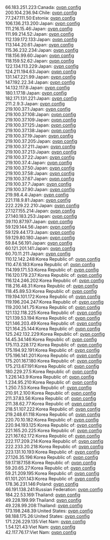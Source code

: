 66.183.251.223:Canada: [ovpn config](vpn/66_183_251_223.ovpn)  
200.104.236.94:Chile: [ovpn config](vpn/200_104_236_94.ovpn)  
77.247.111.50:Estonia: [ovpn config](vpn/77_247_111_50.ovpn)  
106.136.213.200:Japan: [ovpn config](vpn/106_136_213_200.ovpn)  
111.216.15.46:Japan: [ovpn config](vpn/111_216_15_46.ovpn)  
111.99.214.52:Japan: [ovpn config](vpn/111_99_214_52.ovpn)  
112.139.172.133:Japan: [ovpn config](vpn/112_139_172_133.ovpn)  
113.144.20.61:Japan: [ovpn config](vpn/113_144_20_61.ovpn)  
115.36.232.234:Japan: [ovpn config](vpn/115_36_232_234.ovpn)  
118.156.99.60:Japan: [ovpn config](vpn/118_156_99_60.ovpn)  
118.159.52.62:Japan: [ovpn config](vpn/118_159_52_62.ovpn)  
122.134.113.229:Japan: [ovpn config](vpn/122_134_113_229.ovpn)  
124.211.194.63:Japan: [ovpn config](vpn/124_211_194_63.ovpn)  
131.147.221.99:Japan: [ovpn config](vpn/131_147_221_99.ovpn)  
147.192.22.34:Japan: [ovpn config](vpn/147_192_22_34.ovpn)  
14.132.117.8:Japan: [ovpn config](vpn/14_132_117_8.ovpn)  
180.1.17.18:Japan: [ovpn config](vpn/180_1_17_18.ovpn)  
182.171.131.221:Japan: [ovpn config](vpn/182_171_131_221.ovpn)  
211.2.9.3:Japan: [ovpn config](vpn/211_2_9_3.ovpn)  
219.100.37.1:Japan: [ovpn config](vpn/219_100_37_1.ovpn)  
219.100.37.108:Japan: [ovpn config](vpn/219_100_37_108.ovpn)  
219.100.37.109:Japan: [ovpn config](vpn/219_100_37_109.ovpn)  
219.100.37.125:Japan: [ovpn config](vpn/219_100_37_125.ovpn)  
219.100.37.138:Japan: [ovpn config](vpn/219_100_37_138.ovpn)  
219.100.37.19:Japan: [ovpn config](vpn/219_100_37_19.ovpn)  
219.100.37.205:Japan: [ovpn config](vpn/219_100_37_205.ovpn)  
219.100.37.211:Japan: [ovpn config](vpn/219_100_37_211.ovpn)  
219.100.37.213:Japan: [ovpn config](vpn/219_100_37_213.ovpn)  
219.100.37.22:Japan: [ovpn config](vpn/219_100_37_22.ovpn)  
219.100.37.4:Japan: [ovpn config](vpn/219_100_37_4.ovpn)  
219.100.37.50:Japan: [ovpn config](vpn/219_100_37_50.ovpn)  
219.100.37.58:Japan: [ovpn config](vpn/219_100_37_58.ovpn)  
219.100.37.67:Japan: [ovpn config](vpn/219_100_37_67.ovpn)  
219.100.37.7:Japan: [ovpn config](vpn/219_100_37_7.ovpn)  
219.100.37.90:Japan: [ovpn config](vpn/219_100_37_90.ovpn)  
219.98.4.4:Japan: [ovpn config](vpn/219_98_4_4.ovpn)  
221.118.9.81:Japan: [ovpn config](vpn/221_118_9_81.ovpn)  
222.229.22.210:Japan: [ovpn config](vpn/222_229_22_210.ovpn)  
27.127.155.214:Japan: [ovpn config](vpn/27_127_155_214.ovpn)  
27.140.183.253:Japan: [ovpn config](vpn/27_140_183_253.ovpn)  
39.110.87.197:Japan: [ovpn config](vpn/39_110_87_197.ovpn)  
59.129.144.56:Japan: [ovpn config](vpn/59_129_144_56.ovpn)  
59.129.44.173:Japan: [ovpn config](vpn/59_129_44_173.ovpn)  
59.129.80.180:Japan: [ovpn config](vpn/59_129_80_180.ovpn)  
59.84.56.191:Japan: [ovpn config](vpn/59_84_56_191.ovpn)  
60.121.201.141:Japan: [ovpn config](vpn/60_121_201_141.ovpn)  
60.70.11.211:Japan: [ovpn config](vpn/60_70_11_211.ovpn)  
110.12.142.248:Korea Republic of: [ovpn config](vpn/110_12_142_248.ovpn)  
110.47.6.183:Korea Republic of: [ovpn config](vpn/110_47_6_183.ovpn)  
114.199.171.53:Korea Republic of: [ovpn config](vpn/114_199_171_53.ovpn)  
116.120.179.237:Korea Republic of: [ovpn config](vpn/116_120_179_237.ovpn)  
116.124.246.202:Korea Republic of: [ovpn config](vpn/116_124_246_202.ovpn)  
118.216.48.31:Korea Republic of: [ovpn config](vpn/118_216_48_31.ovpn)  
118.45.89.53:Korea Republic of: [ovpn config](vpn/118_45_89_53.ovpn)  
119.194.101.172:Korea Republic of: [ovpn config](vpn/119_194_101_172.ovpn)  
119.196.204.247:Korea Republic of: [ovpn config](vpn/119_196_204_247.ovpn)  
119.200.141.75:Korea Republic of: [ovpn config](vpn/119_200_141_75.ovpn)  
121.132.118.225:Korea Republic of: [ovpn config](vpn/121_132_118_225.ovpn)  
121.139.53.194:Korea Republic of: [ovpn config](vpn/121_139_53_194.ovpn)  
121.146.203.49:Korea Republic of: [ovpn config](vpn/121_146_203_49.ovpn)  
121.164.25.144:Korea Republic of: [ovpn config](vpn/121_164_25_144.ovpn)  
125.242.132.229:Korea Republic of: [ovpn config](vpn/125_242_132_229.ovpn)  
14.45.34.146:Korea Republic of: [ovpn config](vpn/14_45_34_146.ovpn)  
175.113.228.172:Korea Republic of: [ovpn config](vpn/175_113_228_172.ovpn)  
175.194.92.191:Korea Republic of: [ovpn config](vpn/175_194_92_191.ovpn)  
175.196.141.201:Korea Republic of: [ovpn config](vpn/175_196_141_201.ovpn)  
175.201.167.180:Korea Republic of: [ovpn config](vpn/175_201_167_180.ovpn)  
175.213.67.191:Korea Republic of: [ovpn config](vpn/175_213_67_191.ovpn)  
180.229.27.5:Korea Republic of: [ovpn config](vpn/180_229_27_5.ovpn)  
1.226.143.9:Korea Republic of: [ovpn config](vpn/1_226_143_9.ovpn)  
1.234.95.210:Korea Republic of: [ovpn config](vpn/1_234_95_210.ovpn)  
1.250.7.53:Korea Republic of: [ovpn config](vpn/1_250_7_53.ovpn)  
210.91.2.100:Korea Republic of: [ovpn config](vpn/210_91_2_100.ovpn)  
211.37.83.56:Korea Republic of: [ovpn config](vpn/211_37_83_56.ovpn)  
211.38.62.77:Korea Republic of: [ovpn config](vpn/211_38_62_77.ovpn)  
218.51.107.222:Korea Republic of: [ovpn config](vpn/218_51_107_222.ovpn)  
219.248.61.118:Korea Republic of: [ovpn config](vpn/219_248_61_118.ovpn)  
220.70.10.182:Korea Republic of: [ovpn config](vpn/220_70_10_182.ovpn)  
220.94.193.125:Korea Republic of: [ovpn config](vpn/220_94_193_125.ovpn)  
221.165.20.225:Korea Republic of: [ovpn config](vpn/221_165_20_225.ovpn)  
221.167.62.172:Korea Republic of: [ovpn config](vpn/221_167_62_172.ovpn)  
222.117.209.214:Korea Republic of: [ovpn config](vpn/222_117_209_214.ovpn)  
222.233.20.218:Korea Republic of: [ovpn config](vpn/222_233_20_218.ovpn)  
223.131.10.193:Korea Republic of: [ovpn config](vpn/223_131_10_193.ovpn)  
27.126.35.196:Korea Republic of: [ovpn config](vpn/27_126_35_196.ovpn)  
59.17.187.158:Korea Republic of: [ovpn config](vpn/59_17_187_158.ovpn)  
59.20.65.27:Korea Republic of: [ovpn config](vpn/59_20_65_27.ovpn)  
59.21.209.195:Korea Republic of: [ovpn config](vpn/59_21_209_195.ovpn)  
61.101.201.143:Korea Republic of: [ovpn config](vpn/61_101_201_143.ovpn)  
178.36.231.146:Poland: [ovpn config](vpn/178_36_231_146.ovpn)  
46.191.138.241:Russian Federation: [ovpn config](vpn/46_191_138_241.ovpn)  
184.22.53.169:Thailand: [ovpn config](vpn/184_22_53_169.ovpn)  
49.228.199.99:Thailand: [ovpn config](vpn/49_228_199_99.ovpn)  
49.228.99.208:Thailand: [ovpn config](vpn/49_228_99_208.ovpn)  
173.198.248.39:United States: [ovpn config](vpn/173_198_248_39.ovpn)  
98.188.175.26:United States: [ovpn config](vpn/98_188_175_26.ovpn)  
171.226.229.135:Viet Nam: [ovpn config](vpn/171_226_229_135.ovpn)  
1.54.121.43:Viet Nam: [ovpn config](vpn/1_54_121_43.ovpn)  
42.117.76.17:Viet Nam: [ovpn config](vpn/42_117_76_17.ovpn)  
